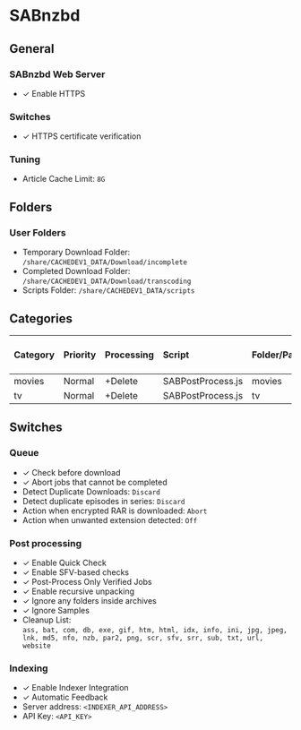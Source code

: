 # SABnzbd

## General

### SABnzbd Web Server

  * ✓ Enable HTTPS

### Switches

  * ✓ HTTPS certificate verification

### Tuning

  * Article Cache Limit: `8G`

## Folders

### User Folders

  * Temporary Download Folder: `/share/CACHEDEV1_DATA/Download/incomplete`
  * Completed Download Folder: `/share/CACHEDEV1_DATA/Download/transcoding`
  * Scripts Folder: `/share/CACHEDEV1_DATA/scripts`

## Categories

|Category |Priority |Processing |Script            |Folder/Path |Indexer Categories / Groups |
|:--      |:--      |:--        |:--               |:--         |:--                         |
|movies   |Normal   |+Delete    |SABPostProcess.js |movies      |Movies                      |
|tv       |Normal   |+Delete    |SABPostProcess.js |tv          |TV                          |

## Switches

### Queue

  * ✓ Check before download
  * ✓ Abort jobs that cannot be completed
  * Detect Duplicate Downloads: `Discard`
  * Detect duplicate episodes in series: `Discard`
  * Action when encrypted RAR is downloaded: `Abort`
  * Action when unwanted extension detected: `Off`

### Post processing

  * ✓ Enable Quick Check
  * ✓ Enable SFV-based checks
  * ✓ Post-Process Only Verified Jobs
  * ✓ Enable recursive unpacking
  * ✓ Ignore any folders inside archives
  * ✓ Ignore Samples
  * Cleanup List:<br>
    `ass, bat, com, db, exe, gif, htm, html, idx, info, ini, jpg, jpeg, lnk, md5,
     nfo, nzb, par2, png, scr, sfv, srr, sub, txt, url, website`

### Indexing

  * ✓ Enable Indexer Integration
  * ✓ Automatic Feedback
  * Server address: `<INDEXER_API_ADDRESS>`
  * API Key: `<API_KEY>`
